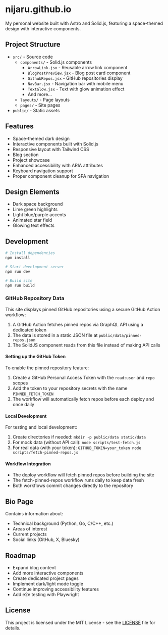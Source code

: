 # nijaru.github.io

My personal website built with Astro and Solid.js, featuring a space-themed design with interactive components.

## Project Structure

- `src/` - Source code
  - `components/` - Solid.js components
    - `ArrowLink.jsx` - Reusable arrow link component
    - `BlogPostPreview.jsx` - Blog post card component
    - `GithubRepos.jsx` - GitHub repositories display
    - `NavBar.jsx` - Navigation bar with mobile menu
    - `TextGlow.jsx` - Text with glow animation effect
    - And more...
  - `layouts/` - Page layouts
  - `pages/` - Site pages
- `public/` - Static assets

## Features

- Space-themed dark design
- Interactive components built with Solid.js
- Responsive layout with Tailwind CSS
- Blog section
- Project showcase
- Enhanced accessibility with ARIA attributes
- Keyboard navigation support
- Proper component cleanup for SPA navigation

## Design Elements

- Dark space background
- Lime green highlights
- Light blue/purple accents
- Animated star field
- Glowing text effects

## Development

```bash
# Install dependencies
npm install

# Start development server
npm run dev

# Build site
npm run build
```

### GitHub Repository Data

This site displays pinned GitHub repositories using a secure GitHub Action workflow:

1. A GitHub Action fetches pinned repos via GraphQL API using a dedicated token
2. The data is stored in a static JSON file at `public/data/pinned-repos.json`
3. The SolidJS component reads from this file instead of making API calls

#### Setting up the GitHub Token

To enable the pinned repository feature:

1. Create a GitHub Personal Access Token with the `read:user` and `repo` scopes
2. Add the token to your repository secrets with the name `PINNED_FETCH_TOKEN` 
3. The workflow will automatically fetch repos before each deploy and once daily

#### Local Development

For testing and local development:

1. Create directories if needed: `mkdir -p public/data static/data`
2. For mock data (without API call): `node scripts/test-fetch.js`
3. For real data (with your token): `GITHUB_TOKEN=your_token node scripts/fetch-pinned-repos.js`

#### Workflow Integration

- The deploy workflow will fetch pinned repos before building the site
- The fetch-pinned-repos workflow runs daily to keep data fresh
- Both workflows commit changes directly to the repository

## Bio Page

Contains information about:
- Technical background (Python, Go, C/C++, etc.)
- Areas of interest
- Current projects
- Social links (GitHub, X, Bluesky)

## Roadmap

- Expand blog content
- Add more interactive components
- Create dedicated project pages
- Implement dark/light mode toggle
- Continue improving accessibility features
- Add e2e testing with Playwright

## License

This project is licensed under the MIT License - see the [LICENSE](LICENSE) file for details.
